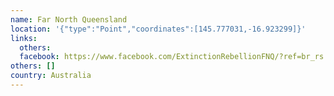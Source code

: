 ```yaml
---
name: Far North Queensland
location: '{"type":"Point","coordinates":[145.777031,-16.923299]}'
links:
  others: 
  facebook: https://www.facebook.com/ExtinctionRebellionFNQ/?ref=br_rs
others: []
country: Australia
---
```

